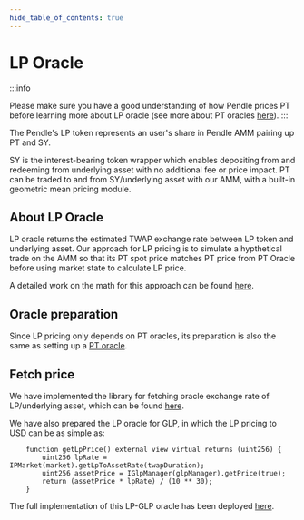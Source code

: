 ```yaml
---
hide_table_of_contents: true
---
```




# LP Oracle

:::info

Please make sure you have a good understanding of how Pendle prices PT before learning more about LP oracle (see more about PT oracles [here](./PTOracle.md)).
:::

The Pendle's LP token represents an user's share in Pendle AMM pairing up PT and SY.

SY is the interest-bearing token wrapper which enables depositing from and redeeming from underlying asset with no additional fee or price impact. PT can be traded to and from SY/underlying asset with our AMM, with a built-in geometric mean pricing module.



## About LP Oracle

LP oracle returns the estimated TWAP exchange rate between LP token and underlying asset. Our approach for LP pricing is to simulate a hypthetical trade on the AMM so that its PT spot price matches PT price from PT Oracle before using market state to calculate LP price.

A detailed work on the math for this approach can be found [here](...).


## Oracle preparation

Since LP pricing only depends on PT oracles, its preparation is also the same as setting up a [PT oracle](./PTOracle.md).

## Fetch price

We have implemented the library for fetching oracle exchange rate of LP/underlying asset, which can be found [here](https://github.com/pendle-finance/pendle-core-v2-public/blob/main/contracts/oracles/PendleLpOracleLib.sol). 

We have also prepared the LP oracle for GLP, in which the LP pricing to USD can be as simple as:
```sol
    function getLpPrice() external view virtual returns (uint256) {
        uint256 lpRate = IPMarket(market).getLpToAssetRate(twapDuration);
        uint256 assetPrice = IGlpManager(glpManager).getPrice(true);
        return (assetPrice * lpRate) / (10 ** 30);
    }
```

The full implementation of this LP-GLP oracle has been deployed [here](https://arbiscan.io/address/0x67E64AF30E04A7277ab2D4f09ACE3F77a15801F9#code).